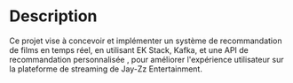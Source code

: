 # Description
Ce projet vise à concevoir et implémenter un système de recommandation de films en temps réel, en utilisant EK Stack, Kafka, et une API de recommandation personnalisée , pour améliorer l'expérience utilisateur sur la plateforme de streaming de Jay-Zz Entertainment.